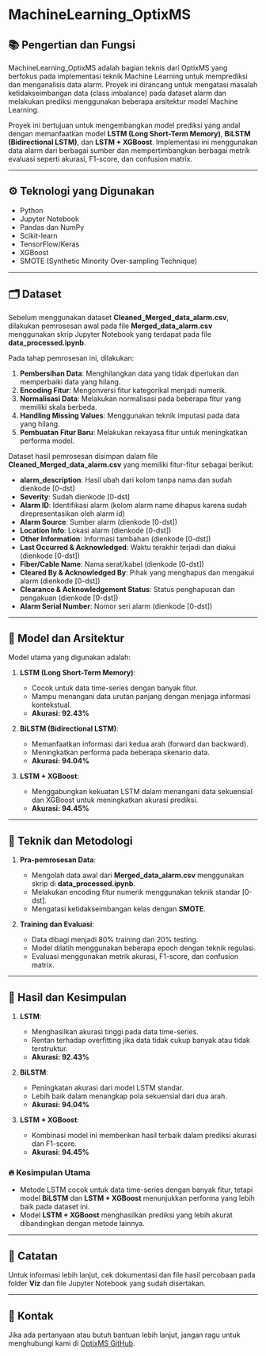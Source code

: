# MachineLearning_OptixMS

## 📚 Pengertian dan Fungsi
MachineLearning_OptixMS adalah bagian teknis dari OptixMS yang berfokus pada implementasi teknik Machine Learning untuk memprediksi dan menganalisis data alarm. Proyek ini dirancang untuk mengatasi masalah ketidakseimbangan data (class imbalance) pada dataset alarm dan melakukan prediksi menggunakan beberapa arsitektur model Machine Learning.

Proyek ini bertujuan untuk mengembangkan model prediksi yang andal dengan memanfaatkan model **LSTM (Long Short-Term Memory)**, **BiLSTM (Bidirectional LSTM)**, dan **LSTM + XGBoost**. Implementasi ini menggunakan data alarm dari berbagai sumber dan mempertimbangkan berbagai metrik evaluasi seperti akurasi, F1-score, dan confusion matrix.

---

## ⚙️ Teknologi yang Digunakan
- Python
- Jupyter Notebook
- Pandas dan NumPy
- Scikit-learn
- TensorFlow/Keras
- XGBoost
- SMOTE (Synthetic Minority Over-sampling Technique)

---

## 🗂️ Dataset
Sebelum menggunakan dataset **Cleaned_Merged_data_alarm.csv**, dilakukan pemrosesan awal pada file **Merged_data_alarm.csv** menggunakan skrip Jupyter Notebook yang terdapat pada file **data_processed.ipynb**. 

Pada tahap pemrosesan ini, dilakukan:
1. **Pembersihan Data**: Menghilangkan data yang tidak diperlukan dan memperbaiki data yang hilang.
2. **Encoding Fitur**: Mengonversi fitur kategorikal menjadi numerik.
3. **Normalisasi Data**: Melakukan normalisasi pada beberapa fitur yang memiliki skala berbeda.
4. **Handling Missing Values**: Menggunakan teknik imputasi pada data yang hilang.
5. **Pembuatan Fitur Baru**: Melakukan rekayasa fitur untuk meningkatkan performa model.

Dataset hasil pemrosesan disimpan dalam file **Cleaned_Merged_data_alarm.csv** yang memiliki fitur-fitur sebagai berikut:
- **alarm_description**: Hasil ubah dari kolom tanpa nama dan sudah dienkode [0-dst]
- **Severity**: Sudah dienkode [0-dst]
- **Alarm ID**: Identifikasi alarm (kolom alarm name dihapus karena sudah direpresentasikan oleh alarm id)
- **Alarm Source**: Sumber alarm (dienkode [0-dst])
- **Location Info**: Lokasi alarm (dienkode [0-dst])
- **Other Information**: Informasi tambahan (dienkode [0-dst])
- **Last Occurred & Acknowledged**: Waktu terakhir terjadi dan diakui (dienkode [0-dst])
- **Fiber/Cable Name**: Nama serat/kabel (dienkode [0-dst])
- **Cleared By & Acknowledged By**: Pihak yang menghapus dan mengakui alarm (dienkode [0-dst])
- **Clearance & Acknowledgement Status**: Status penghapusan dan pengakuan (dienkode [0-dst])
- **Alarm Serial Number**: Nomor seri alarm (dienkode [0-dst])

---

## 🧠 Model dan Arsitektur
Model utama yang digunakan adalah:
1. **LSTM (Long Short-Term Memory)**: 
   - Cocok untuk data time-series dengan banyak fitur.
   - Mampu menangani data urutan panjang dengan menjaga informasi kontekstual.
   - **Akurasi: 92.43%**

2. **BiLSTM (Bidirectional LSTM)**:
   - Memanfaatkan informasi dari kedua arah (forward dan backward).
   - Meningkatkan performa pada beberapa skenario data.
   - **Akurasi: 94.04%**

3. **LSTM + XGBoost**:
   - Menggabungkan kekuatan LSTM dalam menangani data sekuensial dan XGBoost untuk meningkatkan akurasi prediksi.
   - **Akurasi: 94.45%**

---

## 📝 Teknik dan Metodologi
1. **Pra-pemrosesan Data**:
   - Mengolah data awal dari **Merged_data_alarm.csv** menggunakan skrip di **data_processed.ipynb**.
   - Melakukan encoding fitur numerik menggunakan teknik standar [0-dst].
   - Mengatasi ketidakseimbangan kelas dengan **SMOTE**.

2. **Training dan Evaluasi**:
   - Data dibagi menjadi 80% training dan 20% testing.
   - Model dilatih menggunakan beberapa epoch dengan teknik regulasi.
   - Evaluasi menggunakan metrik akurasi, F1-score, dan confusion matrix.

---

## 🚀 Hasil dan Kesimpulan
1. **LSTM**:
   - Menghasilkan akurasi tinggi pada data time-series.
   - Rentan terhadap overfitting jika data tidak cukup banyak atau tidak terstruktur.
   - **Akurasi: 92.43%**

2. **BiLSTM**:
   - Peningkatan akurasi dari model LSTM standar.
   - Lebih baik dalam menangkap pola sekuensial dari dua arah.
   - **Akurasi: 94.04%**

3. **LSTM + XGBoost**:
   - Kombinasi model ini memberikan hasil terbaik dalam prediksi akurasi dan F1-score.
   - **Akurasi: 94.45%**

### 🔥 Kesimpulan Utama
- Metode LSTM cocok untuk data time-series dengan banyak fitur, tetapi model **BiLSTM** dan **LSTM + XGBoost** menunjukkan performa yang lebih baik pada dataset ini.
- Model **LSTM + XGBoost** menghasilkan prediksi yang lebih akurat dibandingkan dengan metode lainnya.

---

## 📝 Catatan
Untuk informasi lebih lanjut, cek dokumentasi dan file hasil percobaan pada folder **Viz** dan file Jupyter Notebook yang sudah disertakan.

---

## 📧 Kontak
Jika ada pertanyaan atau butuh bantuan lebih lanjut, jangan ragu untuk menghubungi kami di [OptixMS GitHub](https://github.com/OptixMS).

